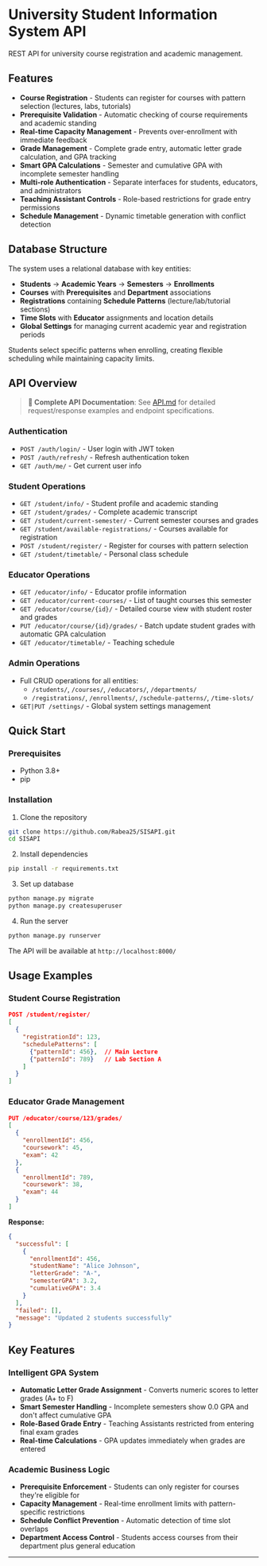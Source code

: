 # University Student Information System API

REST API for university course registration and academic management.

## Features

- **Course Registration** - Students can register for courses with pattern selection (lectures, labs, tutorials)
- **Prerequisite Validation** - Automatic checking of course requirements and academic standing
- **Real-time Capacity Management** - Prevents over-enrollment with immediate feedback
- **Grade Management** - Complete grade entry, automatic letter grade calculation, and GPA tracking
- **Smart GPA Calculations** - Semester and cumulative GPA with incomplete semester handling
- **Multi-role Authentication** - Separate interfaces for students, educators, and administrators
- **Teaching Assistant Controls** - Role-based restrictions for grade entry permissions
- **Schedule Management** - Dynamic timetable generation with conflict detection

## Database Structure

The system uses a relational database with key entities:

- **Students** → **Academic Years** → **Semesters** → **Enrollments**
- **Courses** with **Prerequisites** and **Department** associations
- **Registrations** containing **Schedule Patterns** (lecture/lab/tutorial sections)
- **Time Slots** with **Educator** assignments and location details
- **Global Settings** for managing current academic year and registration periods

Students select specific patterns when enrolling, creating flexible scheduling while maintaining capacity limits.

## API Overview

> **📖 Complete API Documentation**: See [API.md](API.md) for detailed request/response examples and endpoint specifications.

### Authentication
- `POST /auth/login/` - User login with JWT token
- `POST /auth/refresh/` - Refresh authentication token
- `GET /auth/me/` - Get current user info

### Student Operations
- `GET /student/info/` - Student profile and academic standing
- `GET /student/grades/` - Complete academic transcript
- `GET /student/current-semester/` - Current semester courses and grades
- `GET /student/available-registrations/` - Courses available for registration
- `POST /student/register/` - Register for courses with pattern selection
- `GET /student/timetable/` - Personal class schedule

### Educator Operations
- `GET /educator/info/` - Educator profile information
- `GET /educator/current-courses/` - List of taught courses this semester
- `GET /educator/course/{id}/` - Detailed course view with student roster and grades
- `PUT /educator/course/{id}/grades/` - Batch update student grades with automatic GPA calculation
- `GET /educator/timetable/` - Teaching schedule

### Admin Operations
- Full CRUD operations for all entities:
  - `/students/`, `/courses/`, `/educators/`, `/departments/`
  - `/registrations/`, `/enrollments/`, `/schedule-patterns/`, `/time-slots/`
- `GET|PUT /settings/` - Global system settings management

## Quick Start

### Prerequisites
- Python 3.8+
- pip

### Installation

1. Clone the repository
```bash
git clone https://github.com/Rabea25/SISAPI.git
cd SISAPI
```

2. Install dependencies
```bash
pip install -r requirements.txt
```

3. Set up database
```bash
python manage.py migrate
python manage.py createsuperuser
```

4. Run the server
```bash
python manage.py runserver
```

The API will be available at `http://localhost:8000/`

## Usage Examples

### Student Course Registration
```json
POST /student/register/
[
  {
    "registrationId": 123,
    "schedulePatterns": [
      {"patternId": 456},  // Main Lecture
      {"patternId": 789}   // Lab Section A
    ]
  }
]
```

### Educator Grade Management
```json
PUT /educator/course/123/grades/
[
  {
    "enrollmentId": 456,
    "coursework": 45,
    "exam": 42
  },
  {
    "enrollmentId": 789,
    "coursework": 38,
    "exam": 44
  }
]
```

**Response:**
```json
{
  "successful": [
    {
      "enrollmentId": 456,
      "studentName": "Alice Johnson",
      "letterGrade": "A-",
      "semesterGPA": 3.2,
      "cumulativeGPA": 3.4
    }
  ],
  "failed": [],
  "message": "Updated 2 students successfully"
}
```

## Key Features

### Intelligent GPA System
- **Automatic Letter Grade Assignment** - Converts numeric scores to letter grades (A+ to F)
- **Smart Semester Handling** - Incomplete semesters show 0.0 GPA and don't affect cumulative GPA
- **Role-Based Grade Entry** - Teaching Assistants restricted from entering final exam grades
- **Real-time Calculations** - GPA updates immediately when grades are entered

### Academic Business Logic
- **Prerequisite Enforcement** - Students can only register for courses they're eligible for
- **Capacity Management** - Real-time enrollment limits with pattern-specific restrictions
- **Schedule Conflict Prevention** - Automatic detection of time slot overlaps
- **Department Access Control** - Students access courses from their department plus general education

---

